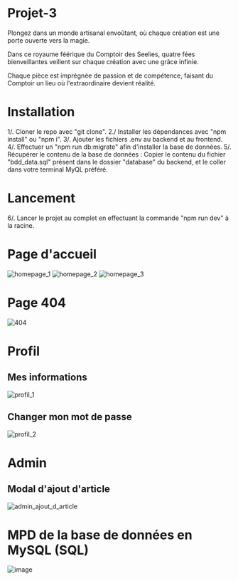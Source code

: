 # Projet-3

Plongez dans un monde artisanal envoûtant, où chaque création est une porte ouverte vers la magie.

Dans ce royaume féérique du Comptoir des Seelies, quatre fées bienveillantes veillent sur chaque création avec une grâce infinie.

Chaque pièce est imprégnée de passion et de compétence, faisant du Comptoir un lieu où l'extraordinaire devient réalité.

# Installation

1/. Cloner le repo avec "git clone".
2./ Installer les dépendances avec "npm install" ou "npm i".
3/. Ajouter les fichiers .env au backend et au frontend.
4/. Effectuer un "npm run db:migrate" afin d'installer la base de données.
5/. Récupérer le contenu de la base de données : 
  Copier le contenu du fichier "bdd_data.sql" présent dans le dossier "database" du backend,
  et le coller dans votre terminal MyQL préféré.

# Lancement

6/. Lancer le projet au complet en effectuant la commande "npm run dev" à la racine.

# Page d'accueil

![homepage_1](https://github.com/mdonatelli1/Projet-3/assets/150685167/d9ca0a94-2fd4-4504-a602-183f78c37e20)
![homepage_2](https://github.com/mdonatelli1/Projet-3/assets/150685167/bb2ca484-6ca4-412f-916f-4d69d8baf765)
![homepage_3](https://github.com/mdonatelli1/Projet-3/assets/150685167/337be363-4b12-48aa-9749-fdefe4e6e08f)

# Page 404

![404](https://github.com/mdonatelli1/Projet-3/assets/150685167/566714f3-d068-4a29-8d60-6e606d5687fe)

# Profil

## Mes informations

![profil_1](https://github.com/mdonatelli1/Projet-3/assets/150685167/adc89a5d-fab2-4b2b-b9d1-e2d31632490d)

## Changer mon mot de passe

![profil_2](https://github.com/mdonatelli1/Projet-3/assets/150685167/44a7fbcb-9f1c-4728-9348-a726ee99aeaa)

# Admin

## Modal d'ajout d'article

![admin_ajout_d_article](https://github.com/mdonatelli1/Projet-3/assets/150685167/57b86b70-63e8-4394-b537-51fbc2eac3f1)

# MPD de la base de données en MySQL (SQL)

![image](https://github.com/mdonatelli1/Projet-3/assets/150685167/37a63553-0309-4524-8111-2bf7f3559f4b)
